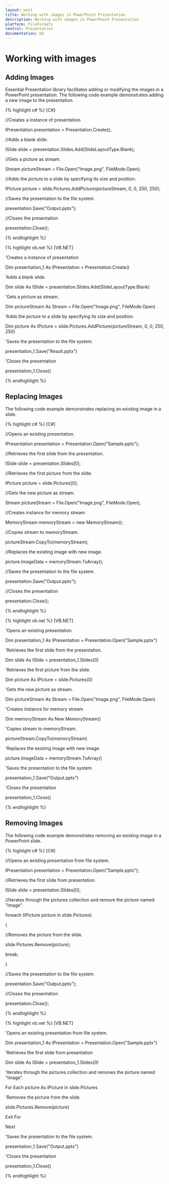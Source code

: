 ```yaml
---
layout: post
title: Working with images in PowerPoint Presentation
description: Working with images in PowerPoint Presentation
platform: FileFormats
control: Presentation
documentation: UG
---
```

# Working with images

## Adding Images

Essential Presentation library facilitates adding or modifying the images in a PowerPoint presentation. The following code example demonstrates adding a new image to the presentation.

{% highlight c# %}
[C#]

//Creates a instance of presentation

IPresentation presentation = Presentation.Create();

//Adds a blank slide.

ISlide slide = presentation.Slides.Add(SlideLayoutType.Blank);

//Gets a picture as stream.

Stream pictureStream = File.Open("Image.png", FileMode.Open);

//Adds the picture to a slide by specifying its size and position.

IPicture picture = slide.Pictures.AddPicture(pictureStream, 0, 0, 250, 250);

//Saves the presentation to the file system.

presentation.Save("Output.pptx");

//Closes the presentation

presentation.Close();



{% endhighlight %}

{% highlight vb.net %}
[VB.NET]

'Creates a instance of presentation

Dim presentation_1 As IPresentation = Presentation.Create()

'Adds a blank slide.

Dim slide As ISlide = presentation.Slides.Add(SlideLayoutType.Blank)

'Gets a picture as stream.

Dim pictureStream As Stream = File.Open("Image.png", FileMode.Open)

'Adds the picture to a slide by specifying its size and position.

Dim picture As IPicture = slide.Pictures.AddPicture(pictureStream, 0, 0, 250, 250)

'Saves the presentation to the file system.

presentation_1.Save("Result.pptx")

'Closes the presentation

presentation_1.Close()



{% endhighlight %}

## Replacing Images

The following code example demonstrates replacing an existing image in a slide.

{% highlight c# %}
[C#]

//Opens an existing presentation.

IPresentation presentation = Presentation.Open("Sample.pptx");

//Retrieves the first slide from the presentation.

ISlide slide = presentation.Slides[0];

//Retrieves the first picture from the slide.

IPicture picture = slide.Pictures[0];

//Gets the new picture as stream.

Stream pictureStream = File.Open("Image.png", FileMode.Open);

//Creates instance for memory stream

MemoryStream memoryStream = new MemoryStream();

//Copies stream to memoryStream.

pictureStream.CopyTo(memoryStream);

//Replaces the existing image with new image.

picture.ImageData = memoryStream.ToArray();

//Saves the presentation to the file system.

presentation.Save("Output.pptx");

//Closes the presentation

presentation.Close();



{% endhighlight %}

{% highlight vb.net %}
[VB.NET]

'Opens an existing presentation.

Dim presentation_1 As IPresentation = Presentation.Open("Sample.pptx")

'Retrieves the first slide from the presentation.

Dim slide As ISlide = presentation_1.Slides(0)

'Retrieves the first picture from the slide.

Dim picture As IPicture = slide.Pictures(0)

'Gets the new picture as stream.

Dim pictureStream As Stream = File.Open("Image.png", FileMode.Open)

'Creates instance for memory stream

Dim memoryStream As New MemoryStream()

'Copies stream to memoryStream.

pictureStream.CopyTo(memoryStream)

'Replaces the existing image with new image.

picture.ImageData = memoryStream.ToArray()

'Saves the presentation to the file system.

presentation_1.Save("Output.pptx")

'Closes the presentation

presentation_1.Close()



{% endhighlight %}

## Removing Images

The following code example demonstrates removing an existing image in a PowerPoint slide.

{% highlight c# %}
[C#]

//Opens an existing presentation from file system.

IPresentation presentation = Presentation.Open("Sample.pptx");

//Retrieves the first slide from presentation

ISlide slide = presentation.Slides[0];

//Iterates through the pictures collection and remove the picture named "Image".

foreach (IPicture picture in slide.Pictures)

{

//Removes the picture from the slide.

slide.Pictures.Remove(picture);

break;

}

//Saves the presentation to the file system.

presentation.Save("Output.pptx");

//Closes the presentation

presentation.Close();



{% endhighlight %}

{% highlight vb.net %}
[VB.NET]

'Opens an existing presentation from file system.

Dim presentation_1 As IPresentation = Presentation.Open("Sample.pptx")

'Retrieves the first slide from presentation

Dim slide As ISlide = presentation_1.Slides(0)

'Iterates through the pictures collection and removes the picture named "Image".

For Each picture As IPicture In slide.Pictures

'Removes the picture from the slide.

slide.Pictures.Remove(picture)

Exit For

Next

'Saves the presentation to the file system.

presentation_1.Save("Output.pptx")

'Closes the presentation

presentation_1.Close()



{% endhighlight %}

